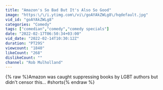 ```yaml
---
title: "Amazon's So Bad But It's Also So Good"
image: "https:\/\/i.ytimg.com\/vi\/goAYAkZWLg8\/hqdefault.jpg"
vid_id: "goAYAkZWLg8"
categories: "Comedy"
tags: ["comedian","comedy","comedy specials"]
date: "2022-02-17T06:50:34+03:00"
vid_date: "2022-02-14T10:30:12Z"
duration: "PT29S"
viewcount: "1840"
likeCount: "268"
dislikeCount: ""
channel: "Rob Mulholland"
---
```

{% raw %}Amazon was caught suppressing books by LGBT authors but didn't censor this... #shorts{% endraw %}
